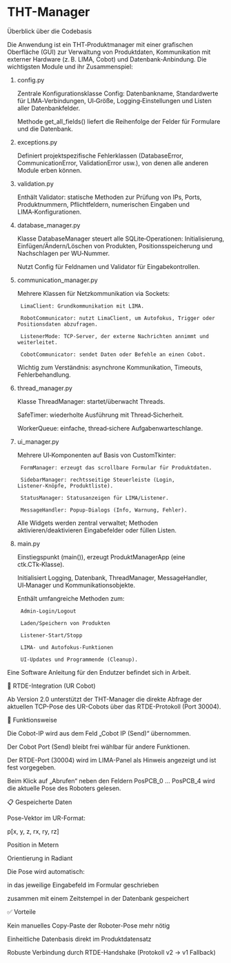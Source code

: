 # THT-Manager

Überblick über die Codebasis

Die Anwendung ist ein THT‑Produktmanager mit einer grafischen Oberfläche (GUI) zur Verwaltung von Produktdaten, Kommunikation mit externer Hardware (z. B. LIMA, Cobot) und Datenbank‑Anbindung. Die wichtigsten Module und ihr Zusammenspiel:
1. config.py

    Zentrale Konfigurationsklasse Config: Datenbankname, Standardwerte für LIMA‑Verbindungen, UI‑Größe, Logging‑Einstellungen und Listen aller Datenbankfelder.

    Methode get_all_fields() liefert die Reihenfolge der Felder für Formulare und die Datenbank.

2. exceptions.py

    Definiert projektspezifische Fehlerklassen (DatabaseError, CommunicationError, ValidationError usw.), von denen alle anderen Module erben können.

3. validation.py

    Enthält Validator: statische Methoden zur Prüfung von IPs, Ports, Produktnummern, Pflichtfeldern, numerischen Eingaben und LIMA‑Konfigurationen.

4. database_manager.py

    Klasse DatabaseManager steuert alle SQLite‑Operationen: Initialisierung, Einfügen/Ändern/Löschen von Produkten, Positionsspeicherung und Nachschlagen per WU‑Nummer.

    Nutzt Config für Feldnamen und Validator für Eingabekontrollen.

5. communication_manager.py

    Mehrere Klassen für Netzkommunikation via Sockets:

        LimaClient: Grundkommunikation mit LIMA.

        RobotCommunicator: nutzt LimaClient, um Autofokus, Trigger oder Positionsdaten abzufragen.

        ListenerMode: TCP‑Server, der externe Nachrichten annimmt und weiterleitet.

        CobotCommunicator: sendet Daten oder Befehle an einen Cobot.

    Wichtig zum Verständnis: asynchrone Kommunikation, Timeouts, Fehlerbehandlung.

6. thread_manager.py

    Klasse ThreadManager: startet/überwacht Threads.

    SafeTimer: wiederholte Ausführung mit Thread‑Sicherheit.

    WorkerQueue: einfache, thread‑sichere Aufgabenwarteschlange.

7. ui_manager.py

    Mehrere UI‑Komponenten auf Basis von CustomTkinter:

        FormManager: erzeugt das scrollbare Formular für Produktdaten.

        SidebarManager: rechtsseitige Steuerleiste (Login, Listener‑Knöpfe, Produktliste).

        StatusManager: Statusanzeigen für LIMA/Listener.

        MessageHandler: Popup‑Dialogs (Info, Warnung, Fehler).

    Alle Widgets werden zentral verwaltet; Methoden aktivieren/deaktivieren Eingabefelder oder füllen Listen.

8. main.py

    Einstiegspunkt (main()), erzeugt ProduktManagerApp (eine ctk.CTk‑Klasse).

    Initialisiert Logging, Datenbank, ThreadManager, MessageHandler, UI‑Manager und Kommunikationsobjekte.

    Enthält umfangreiche Methoden zum:

        Admin‑Login/Logout

        Laden/Speichern von Produkten

        Listener‑Start/Stopp

        LIMA‑ und Autofokus‑Funktionen

        UI‑Updates und Programmende (Cleanup).


Eine Software Anleitung für den Endutzer befindet sich in Arbeit. 


🦾 RTDE-Integration (UR Cobot)

Ab Version 2.0 unterstützt der THT-Manager die direkte Abfrage der aktuellen TCP-Pose des UR-Cobots über das RTDE-Protokoll (Port 30004).

🔧 Funktionsweise

Die Cobot-IP wird aus dem Feld „Cobot IP (Send)“ übernommen.

Der Cobot Port (Send) bleibt frei wählbar für andere Funktionen.

Der RTDE-Port (30004) wird im LIMA-Panel als Hinweis angezeigt und ist fest vorgegeben.

Beim Klick auf „Abrufen“ neben den Feldern PosPCB_0 … PosPCB_4 wird die aktuelle Pose des Roboters gelesen.

📋 Gespeicherte Daten

Pose-Vektor im UR-Format:

p[x, y, z, rx, ry, rz]

Position in Metern

Orientierung in Radiant

Die Pose wird automatisch:

in das jeweilige Eingabefeld im Formular geschrieben

zusammen mit einem Zeitstempel in der Datenbank gespeichert

✅ Vorteile

Kein manuelles Copy-Paste der Roboter-Pose mehr nötig

Einheitliche Datenbasis direkt im Produktdatensatz

Robuste Verbindung durch RTDE-Handshake (Protokoll v2 → v1 Fallback)


